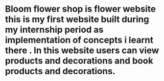#   Bloom flower shop is flower website this is my first website built during my internship period as implementation of concepts i learnt there . In this website users can view products and decorations and book products and decorations.
